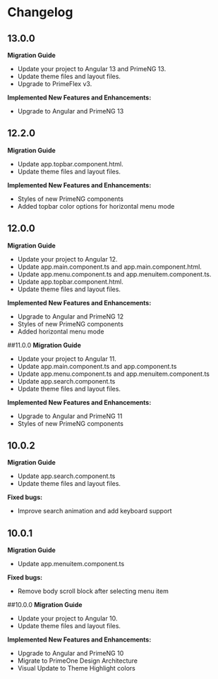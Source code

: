 # Changelog
  
## 13.0.0
**Migration Guide**
- Update your project to Angular 13 and PrimeNG 13.
- Update theme files and layout files.
- Upgrade to PrimeFlex v3.

**Implemented New Features and Enhancements:**

- Upgrade to Angular and PrimeNG 13

## 12.2.0
**Migration Guide**
- Update app.topbar.component.html.
- Update theme files and layout files.

**Implemented New Features and Enhancements:**

- Styles of new PrimeNG components
- Added topbar color options for horizontal menu mode

## 12.0.0
**Migration Guide**
- Update your project to Angular 12.
- Update app.main.component.ts and app.main.component.html.
- Update app.menu.component.ts and app.menuitem.component.ts.
- Update app.topbar.component.html.
- Update theme files and layout files.

**Implemented New Features and Enhancements:**

- Upgrade to Angular and PrimeNG 12
- Styles of new PrimeNG components
- Added horizontal menu mode

##11.0.0
**Migration Guide**
- Update your project to Angular 11.
- Update app.main.component.ts and app.component.ts
- Update app.menu.component.ts and app.menuitem.component.ts
- Update app.search.component.ts
- Update theme files and layout files.

**Implemented New Features and Enhancements:**

- Upgrade to Angular and PrimeNG 11
- Styles of new PrimeNG components

## 10.0.2
**Migration Guide**
- Update app.search.component.ts
- Update theme files and layout files.

**Fixed bugs:**

- Improve search animation and add keyboard support

## 10.0.1
**Migration Guide**
- Update app.menuitem.component.ts 

**Fixed bugs:**

- Remove body scroll block after selecting menu item

##10.0.0
**Migration Guide**
- Update your project to Angular 10.
- Update theme files and layout files.

**Implemented New Features and Enhancements:**

- Upgrade to Angular and PrimeNG 10
- Migrate to PrimeOne Design Architecture
- Visual Update to Theme Highlight colors 
